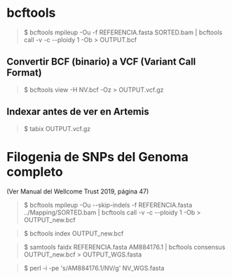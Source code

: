 # bcftools
>$ bcftools mpileup -Ou -f REFERENCIA.fasta SORTED.bam | bcftools call -v -c --ploidy 1 -Ob > OUTPUT.bcf
## Convertir BCF (binario) a VCF (Variant Call Format)
>$ bcftools view -H NV.bcf -Oz > OUTPUT.vcf.gz
## Indexar antes de ver en Artemis
> $ tabix OUTPUT.vcf.gz

# Filogenia de SNPs del Genoma completo 
(Ver Manual del Wellcome Trust 2019, página 47)
>$ bcftools mpileup -Ou --skip-indels -f REFERENCIA.fasta ../Mapping/SORTED.bam | bcftools call -v -c --ploidy 1 -Ob > OUTPUT_new.bcf

>$ bcftools index OUTPUT_new.bcf

>$ samtools faidx REFERENCIA.fasta AM884176.1 | bcftools consensus OUTPUT_new.bcf > OUTPUT_WGS.fasta

>$ perl -i -pe 's/AM884176\.1/NV/g' NV_WGS.fasta
